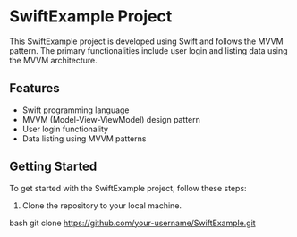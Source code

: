 # SwiftExample Project

This SwiftExample project is developed using Swift and follows the MVVM pattern. The primary functionalities include user login and listing data using the MVVM architecture.

## Features

- Swift programming language
- MVVM (Model-View-ViewModel) design pattern
- User login functionality
- Data listing using MVVM patterns

## Getting Started

To get started with the SwiftExample project, follow these steps:

1. Clone the repository to your local machine.

bash
git clone https://github.com/your-username/SwiftExample.git
